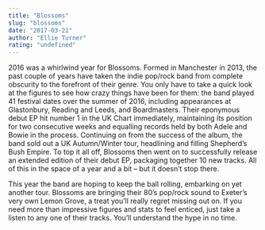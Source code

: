 ```yaml
---
title: "Blossoms"
slug: "blossoms"
date: "2017-03-21"
author: "Ellie Turner"
rating: "undefined"
---
```


2016 was a whirlwind year for Blossoms. Formed in Manchester in 2013, the past couple of years have taken the indie pop/rock band from complete obscurity to the forefront of their genre. You only have to take a quick look at the figures to see how crazy things have been for them: the band played 41 festival dates over the summer of 2016, including appearances at Glastonbury, Reading and Leeds, and Boardmasters. Their eponymous debut EP hit number 1 in the UK Chart immediately, maintaining its position for two consecutive weeks and equalling records held by both Adele and Bowie in the process. Continuing on from the success of the album, the band sold out a UK Autumn/Winter tour, headlining and filling Shepherd’s Bush Empire. To top it all off, Blossoms then went on to successfully release an extended edition of their debut EP, packaging together 10 new tracks. All of this in the space of a year and a bit – but it doesn’t stop there.

This year the band are hoping to keep the ball rolling, embarking on yet another tour. Blossoms are bringing their 80’s pop/rock sound to Exeter’s very own Lemon Grove, a treat you’ll really regret missing out on. If you need more than impressive figures and stats to feel enticed, just take a listen to any one of their tracks. You’ll understand the hype in no time.
